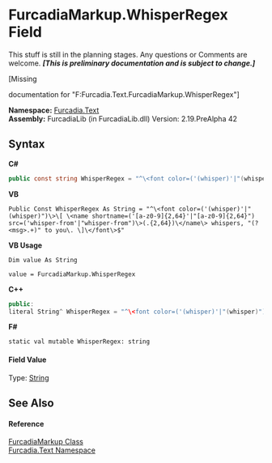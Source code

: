 # FurcadiaMarkup.WhisperRegex Field
This stuff is still in the planning stages. Any questions or Comments are welcome. _**\[This is preliminary documentation and is subject to change.\]**_

\[Missing <summary> documentation for "F:Furcadia.Text.FurcadiaMarkup.WhisperRegex"\]

**Namespace:**&nbsp;<a href="N_Furcadia_Text">Furcadia.Text</a><br />**Assembly:**&nbsp;FurcadiaLib (in FurcadiaLib.dll) Version: 2.19.PreAlpha 42

## Syntax

**C#**<br />
``` C#
public const string WhisperRegex = "^\<font color=('(whisper)'|"(whisper)")\>\[ \<name shortname=('[a-z0-9]{2,64}'|"[a-z0-9]{2,64}") src=('whisper-from'|"whisper-from")\>(.{2,64})\</name\> whispers, "(?<msg>.+)" to you\. \]\</font\>$"
```

**VB**<br />
``` VB
Public Const WhisperRegex As String = "^\<font color=('(whisper)'|"(whisper)")\>\[ \<name shortname=('[a-z0-9]{2,64}'|"[a-z0-9]{2,64}") src=('whisper-from'|"whisper-from")\>(.{2,64})\</name\> whispers, "(?<msg>.+)" to you\. \]\</font\>$"
```

**VB Usage**<br />
``` VB Usage
Dim value As String

value = FurcadiaMarkup.WhisperRegex

```

**C++**<br />
``` C++
public:
literal String^ WhisperRegex = "^\<font color=('(whisper)'|"(whisper)")\>\[ \<name shortname=('[a-z0-9]{2,64}'|"[a-z0-9]{2,64}") src=('whisper-from'|"whisper-from")\>(.{2,64})\</name\> whispers, "(?<msg>.+)" to you\. \]\</font\>$"
```

**F#**<br />
``` F#
static val mutable WhisperRegex: string
```


#### Field Value
Type: <a href="http://msdn2.microsoft.com/en-us/library/s1wwdcbf" target="_blank">String</a>

## See Also


#### Reference
<a href="T_Furcadia_Text_FurcadiaMarkup">FurcadiaMarkup Class</a><br /><a href="N_Furcadia_Text">Furcadia.Text Namespace</a><br />